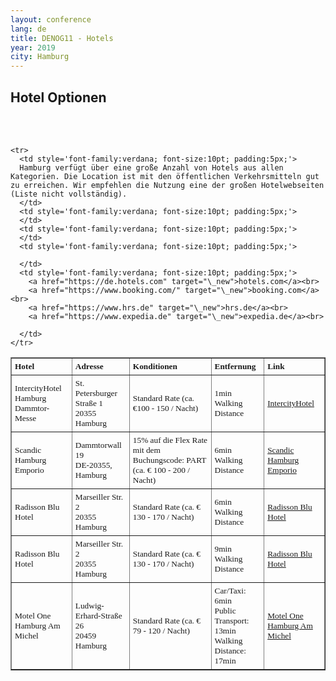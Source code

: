 ```yaml
---
layout: conference
lang: de
title: DENOG11 - Hotels
year: 2019
city: Hamburg
---
```


## Hotel Optionen
<br>
<br>
<table border='1'>
<tr>
  <td style='font-family:verdana; font-size:10pt; padding:5px;'>
    <b>Hotel</b>
  </td>
  <td style='font-family:verdana; font-size:10pt; padding:5px;'>
    <b>Adresse</b>
  </td>
  <td style='font-family:verdana; font-size:10pt; padding:5px;'>
    <b>Konditionen</b>
  </td>
  <td style='font-family:verdana; font-size:10pt; padding:5px;'>
    <b>Entfernung</b>
  </td>
  <td style='font-family:verdana; font-size:10pt; padding:5px;'>
    <b>Link</b>
  </td>
</tr>

  <tr>
  <td style='font-family:verdana; font-size:10pt; padding:5px;'>
    IntercityHotel Hamburg<br>Dammtor-Messe
    </td>
    <td style='font-family:verdana; font-size:10pt; padding:5px;'>
    St. Petersburger Straße 1<br>
    20355 Hamburg
    </td>
    <td style='font-family:verdana; font-size:10pt; padding:5px;'>
    Standard Rate (ca. €100 - 150 / Nacht)
    </td>
    <td style='font-family:verdana; font-size:10pt; padding:5px;'>
    1min Walking Distance
    </td>
    <td style='font-family:verdana; font-size:10pt; padding:5px;'>
      <a href="https://www.intercityhotel.com/en/hotels/all-hotels/germany/hamburg/intercityhotel-hamburg-dammtor-messe" target="\_new">IntercityHotel</a>
    </td>
  </tr>

  <tr>
    <td style='font-family:verdana; font-size:10pt; padding:5px;'>
    Scandic Hamburg Emporio
    </td>
    <td style='font-family:verdana; font-size:10pt; padding:5px;'>
    Dammtorwall 19<br>DE-20355, Hamburg
    </td>
    <td style='font-family:verdana; font-size:10pt; padding:5px;'>
    15% auf die Flex Rate mit dem Buchungscode: PART (ca. € 100 - 200 / Nacht)
    </td>
    <td style='font-family:verdana; font-size:10pt; padding:5px;'>
    6min Walking Distance
    </td>
    <td style='font-family:verdana; font-size:10pt; padding:5px;'>
      <a href="https://www.scandichotels.de/hotelsuche/deutschland/hamburg/scandic-hamburg-emporio" target="\_new">Scandic Hamburg Emporio</a>
    </td>
  </tr>

  <tr>
    <td style='font-family:verdana; font-size:10pt; padding:5px;'>
    Radisson Blu Hotel
    </td>
    <td style='font-family:verdana; font-size:10pt; padding:5px;'>
    Marseiller Str. 2<br>20355 Hamburg
    </td>
    <td style='font-family:verdana; font-size:10pt; padding:5px;'>
    Standard Rate (ca. € 130 - 170 / Nacht)
    </td>
    <td style='font-family:verdana; font-size:10pt; padding:5px;'>
    6min Walking Distance
    </td>
    <td style='font-family:verdana; font-size:10pt; padding:5px;'>
      <a href="https://www.radissonblu.com/en/hotel-hamburg" target="\_new">Radisson Blu Hotel</a>
    </td>
  </tr>

  <tr>
    <td style='font-family:verdana; font-size:10pt; padding:5px;'>
    Radisson Blu Hotel
    </td>
    <td style='font-family:verdana; font-size:10pt; padding:5px;'>
    Marseiller Str. 2<br>20355 Hamburg
    </td>
    <td style='font-family:verdana; font-size:10pt; padding:5px;'>
    Standard Rate (ca. € 130 - 170 / Nacht)
    </td>
    <td style='font-family:verdana; font-size:10pt; padding:5px;'>
    9min Walking Distance
    </td>
    <td style='font-family:verdana; font-size:10pt; padding:5px;'>
      <a href="https://www.radissonblu.com/en/hotel-hamburg" target="\_new">Radisson Blu Hotel</a>
    </td>
  </tr>

  <tr>
    <td style='font-family:verdana; font-size:10pt; padding:5px;'>
    Motel One Hamburg Am Michel
    </td>
    <td style='font-family:verdana; font-size:10pt; padding:5px;'>
    Ludwig-Erhard-Straße 26<br>20459 Hamburg
    </td>
    <td style='font-family:verdana; font-size:10pt; padding:5px;'>
    Standard Rate (ca. € 79 - 120 / Nacht)
    </td>
    <td style='font-family:verdana; font-size:10pt; padding:5px;'>
    Car/Taxi: 6min<br>
    Public Transport: 13min<br>
    Walking Distance: 17min
    </td>
    <td style='font-family:verdana; font-size:10pt; padding:5px;'>
      <a href="https://www.motel-one.com/de/hotels/hamburg/hotel-hamburg-am-michel/?checkin=2019-11-10&checkout=2019-11-12" target="\_new">Motel One Hamburg Am Michel</a>
    </td>
  </tr>


    <tr>
      <td style='font-family:verdana; font-size:10pt; padding:5px;'>
      Hamburg verfügt über eine große Anzahl von Hotels aus allen Kategorien. Die Location ist mit den öffentlichen Verkehrsmitteln gut zu erreichen. Wir empfehlen die Nutzung eine der großen Hotelwebseiten (Liste nicht vollständig).
      </td>
      <td style='font-family:verdana; font-size:10pt; padding:5px;'>
      </td>
      <td style='font-family:verdana; font-size:10pt; padding:5px;'>
      </td>
      <td style='font-family:verdana; font-size:10pt; padding:5px;'>

      </td>
      <td style='font-family:verdana; font-size:10pt; padding:5px;'>
        <a href="https://de.hotels.com" target="\_new">hotels.com</a><br>
        <a href="https://www.booking.com/" target="\_new">booking.com</a><br>
        <a href="https://www.hrs.de" target="\_new">hrs.de</a><br>
        <a href="https://www.expedia.de" target="\_new">expedia.de</a><br>

      </td>
    </tr>

</table>

